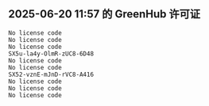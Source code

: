## 2025-06-20 11:57 的 GreenHub 许可证
```
No license code
No license code
No license code
SX5u-la4y-OlmR-zUC8-6D48
No license code
No license code
SX52-vznE-mJnD-rVC8-A416
No license code
No license code
No license code
```
